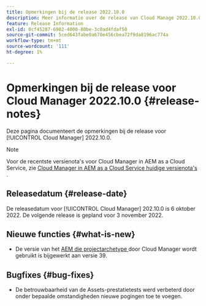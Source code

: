 ```yaml
---
title: Opmerkingen bij de release 2022.10.0
description: Meer informatie over de release van Cloud Manage 2022.10.0.
feature: Release Information
exl-id: 0cf45287-6902-4000-80be-3c0ad4fdaf50
source-git-commit: 5ced643fabe0a670e456cbea72f9da8196ac774a
workflow-type: tm+mt
source-wordcount: '111'
ht-degree: 1%

---
```


# Opmerkingen bij de release voor Cloud Manager 2022.10.0 {#release-notes}

Deze pagina documenteert de opmerkingen bij de release voor [!UICONTROL Cloud Manager] 2022.10.0.

>[!NOTE]
>
>Voor de recentste versienota&#39;s voor Cloud Manager in AEM as a Cloud Service, zie [ Cloud Manager in AEM as a Cloud Service huidige versienota&#39;s ](https://experienceleague.adobe.com/en/docs/experience-manager-cloud-service/content/release-notes/cloud-manager/current).

## Releasedatum {#release-date}

De releasedatum voor [!UICONTROL Cloud Manager] 202.10.0 is 6 oktober 2022. De volgende release is gepland voor 3 november 2022.

## Nieuwe functies {#what-is-new}

* De versie van het [ AEM die projectarchetype ](https://experienceleague.adobe.com/en/docs/experience-manager-core-components/using/developing/archetype/overview) door Cloud Manager wordt gebruikt is bijgewerkt aan versie 39.

## Bugfixes {#bug-fixes}

* De betrouwbaarheid van de Assets-prestatietests werd verbeterd door onder bepaalde omstandigheden nieuwe pogingen toe te voegen.
